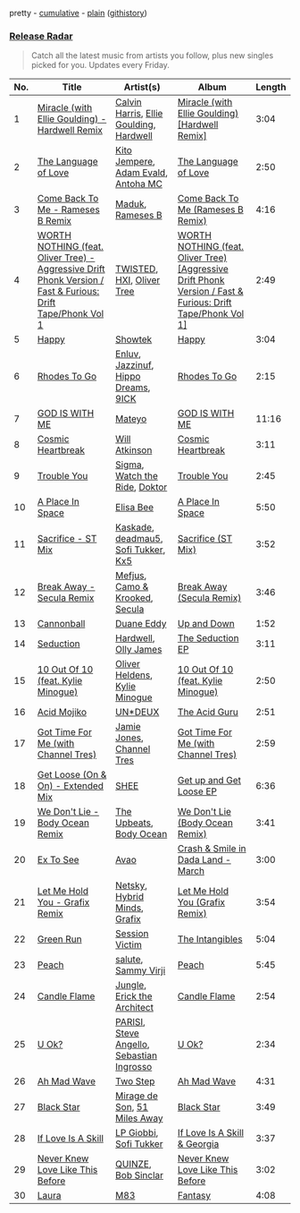 pretty - [cumulative](/playlists/cumulative/Release%20Radar.md) - [plain](/playlists/plain/37i9dQZEVXbsudmxBFKW7G) ([githistory](https://github.githistory.xyz/vitokorn/spotify-playlist-archive/blob/master/playlists/plain/37i9dQZEVXbsudmxBFKW7G))

### [Release Radar](https://open.spotify.com/playlist/37i9dQZEVXbsudmxBFKW7G)

> Catch all the latest music from artists you follow, plus new singles picked for you. Updates every Friday.

| No. | Title | Artist(s) | Album | Length |
|---|---|---|---|---|
| 1 | [Miracle (with Ellie Goulding) - Hardwell Remix](https://open.spotify.com/track/4LwbGXpHNvKkwiyLFBsBBQ) | [Calvin Harris](https://open.spotify.com/artist/7CajNmpbOovFoOoasH2HaY), [Ellie Goulding](https://open.spotify.com/artist/0X2BH1fck6amBIoJhDVmmJ), [Hardwell](https://open.spotify.com/artist/6BrvowZBreEkXzJQMpL174) | [Miracle (with Ellie Goulding) [Hardwell Remix]](https://open.spotify.com/album/3LswMGIQwIQpJztiYx37xs) | 3:04 |
| 2 | [The Language of Love](https://open.spotify.com/track/2uetgwCK0eSC45cswfUYhb) | [Kito Jempere](https://open.spotify.com/artist/1rcYZdCzi3poheNNvupX7K), [Adam Evald](https://open.spotify.com/artist/2ogRKEmGYMzhPjBY3rfcA4), [Antoha MC](https://open.spotify.com/artist/6OqmKFaRcw0f23m5PQ9CrL) | [The Language of Love](https://open.spotify.com/album/3e6dDQL02lYHZZchVaMTPt) | 2:50 |
| 3 | [Come Back To Me - Rameses B Remix](https://open.spotify.com/track/7dJ1nBwnpPxFlyJhFEjFzT) | [Maduk](https://open.spotify.com/artist/6TaaqqCMRMSpvNHClfnbEL), [Rameses B](https://open.spotify.com/artist/06EfEcjc0vdvI6VNL0soIO) | [Come Back To Me (Rameses B Remix)](https://open.spotify.com/album/5es4jtTbDTnUrG2WfwYk4p) | 4:16 |
| 4 | [WORTH NOTHING (feat. Oliver Tree) - Aggressive Drift Phonk Version / Fast & Furious: Drift Tape/Phonk Vol 1](https://open.spotify.com/track/07iEsoq5O5imjSKOPpoDkH) | [TWISTED](https://open.spotify.com/artist/1rPf3UFQ9PzH7MafzfHTnG), [HXI](https://open.spotify.com/artist/3yRqd6IO6SamMAmnXwZKeU), [Oliver Tree](https://open.spotify.com/artist/6TLwD7HPWuiOzvXEa3oCNe) | [WORTH NOTHING (feat. Oliver Tree) [Aggressive Drift Phonk Version / Fast & Furious: Drift Tape/Phonk Vol 1]](https://open.spotify.com/album/2kevdJbclHbxh6T6xgM0N9) | 2:49 |
| 5 | [Happy](https://open.spotify.com/track/4ByUi288uL4M7UI6M42JFA) | [Showtek](https://open.spotify.com/artist/3gk0OYeLFWYupGFRHqLSR7) | [Happy](https://open.spotify.com/album/32eRz4zK1Mz4113eASeTtB) | 3:04 |
| 6 | [Rhodes To Go](https://open.spotify.com/track/1oVz4Kd1Vxj8mdjjkaEcYN) | [Enluv](https://open.spotify.com/artist/5g8EUiiIZDqp2xd9eUUHin), [Jazzinuf](https://open.spotify.com/artist/6rJ1GwtHin2BJbKLuNn9pi), [Hippo Dreams](https://open.spotify.com/artist/7d1hAWnZ7H67F3aarrkr9H), [9ICK](https://open.spotify.com/artist/6kHG4q4IIYCw3ijwWZs6Zx) | [Rhodes To Go](https://open.spotify.com/album/3KYv1HRYDmnnnnzqyfgvcH) | 2:15 |
| 7 | [GOD IS WITH ME](https://open.spotify.com/track/132yRITqJXCJoUCBZnO4Fi) | [Mateyo](https://open.spotify.com/artist/0B0O3zN1qA3VmxGoF7sHiE) | [GOD IS WITH ME](https://open.spotify.com/album/2nfvqDTk5Q5ez2WOKAYBeO) | 11:16 |
| 8 | [Cosmic Heartbreak](https://open.spotify.com/track/1VPWUIKBtJY952DFwN53xV) | [Will Atkinson](https://open.spotify.com/artist/5FXLHhKgStv36wfwXMhTWt) | [Cosmic Heartbreak](https://open.spotify.com/album/2QExWojvL3e2tXvjVAl5SJ) | 3:11 |
| 9 | [Trouble You](https://open.spotify.com/track/05LJS5peVvEBurQfv6YzvB) | [Sigma](https://open.spotify.com/artist/01pKrlgPJhm5dB4lneYAqS), [Watch the Ride](https://open.spotify.com/artist/6nagLG9dZzeqtMQCYMO9RC), [Doktor](https://open.spotify.com/artist/39Oq22GIYJKzgCbCDbOnRl) | [Trouble You](https://open.spotify.com/album/6ywuNTPdyga6Cxl5Q49LNp) | 2:45 |
| 10 | [A Place In Space](https://open.spotify.com/track/6m0Vbw2gMSgiC2rXk00oaW) | [Elisa Bee](https://open.spotify.com/artist/3S7HQV1qUD8yBppcFbsBfX) | [A Place In Space](https://open.spotify.com/album/1bvzOuAF3YgaBAV5sByGCT) | 5:50 |
| 11 | [Sacrifice - ST Mix](https://open.spotify.com/track/1WcQLBqkkTd1WmT4r4xhkF) | [Kaskade](https://open.spotify.com/artist/6TQj5BFPooTa08A7pk8AQ1), [deadmau5](https://open.spotify.com/artist/2CIMQHirSU0MQqyYHq0eOx), [Sofi Tukker](https://open.spotify.com/artist/586uxXMyD5ObPuzjtrzO1Q), [Kx5](https://open.spotify.com/artist/2avRYQUWQpIkzJOEkf0MdY) | [Sacrifice (ST Mix)](https://open.spotify.com/album/43NwLtWcFaPEvzstcD1D4G) | 3:52 |
| 12 | [Break Away - Secula Remix](https://open.spotify.com/track/6nj4p0S5CZlYhkj5EK6DcL) | [Mefjus](https://open.spotify.com/artist/54qqaSH6byJIb8eFWxe3Pj), [Camo & Krooked](https://open.spotify.com/artist/2N8IPNZTiNo3nj4mreOlHU), [Secula](https://open.spotify.com/artist/4z5VOVdvLzjKdrGdSnvjRk) | [Break Away (Secula Remix)](https://open.spotify.com/album/42zgeQOgteqJT2UZgEFVE5) | 3:46 |
| 13 | [Cannonball](https://open.spotify.com/track/4klqciWvxkz0u1FKm8i75q) | [Duane Eddy](https://open.spotify.com/artist/1I5Cu7bqjkRg85idwYsD91) | [Up and Down](https://open.spotify.com/album/0pagi1dudn756ksVdkgfLa) | 1:52 |
| 14 | [Seduction](https://open.spotify.com/track/47JBICKenLcZ2mukYVxDXx) | [Hardwell](https://open.spotify.com/artist/6BrvowZBreEkXzJQMpL174), [Olly James](https://open.spotify.com/artist/04Ze9i5w3NXno5DdMNpJZC) | [The Seduction EP](https://open.spotify.com/album/0o4acAEnhuhzFfOKfNk6vh) | 3:11 |
| 15 | [10 Out Of 10 (feat. Kylie Minogue)](https://open.spotify.com/track/11TSwkrxQ7HEOhM8nvzhpj) | [Oliver Heldens](https://open.spotify.com/artist/5nki7yRhxgM509M5ADlN1p), [Kylie Minogue](https://open.spotify.com/artist/4RVnAU35WRWra6OZ3CbbMA) | [10 Out Of 10 (feat. Kylie Minogue)](https://open.spotify.com/album/58sL2tSx8ZOGPYZQAUNBA0) | 2:50 |
| 16 | [Acid Mojiko](https://open.spotify.com/track/0pMaOGPlrRwPGJahLlDxIS) | [UN*DEUX](https://open.spotify.com/artist/78RN1WqtyKDr7K91HMGghE) | [The Acid Guru](https://open.spotify.com/album/06BttXPcoAZep9uI9cxEAo) | 2:51 |
| 17 | [Got Time For Me (with Channel Tres)](https://open.spotify.com/track/3YQNUCe3btF2wUQpzfaodu) | [Jamie Jones](https://open.spotify.com/artist/4admDxmnri5Zco0xYrJ0ji), [Channel Tres](https://open.spotify.com/artist/4cUkGQyhLFqKHBtL58HYVp) | [Got Time For Me (with Channel Tres)](https://open.spotify.com/album/02YZvXUwPEvxb0YLdI7oEk) | 2:59 |
| 18 | [Get Loose (On & On) - Extended Mix](https://open.spotify.com/track/1XRnEl4TR3nGAD3cnvwv6Q) | [SHEE](https://open.spotify.com/artist/1jrRLqDsOOKIagQXYPq2Iv) | [Get up and Get Loose EP](https://open.spotify.com/album/6Jcyk6zJC2pyqYiX7h5QFC) | 6:36 |
| 19 | [We Don't Lie - Body Ocean Remix](https://open.spotify.com/track/7o4KtUL9SYEfmGcEzrD5RN) | [The Upbeats](https://open.spotify.com/artist/5fbq6W6HAncSYaFtlQi7fF), [Body Ocean](https://open.spotify.com/artist/33f4HE9MrvJAlX9cOuhAay) | [We Don't Lie (Body Ocean Remix)](https://open.spotify.com/album/73TJVap7sWDJFWz5sUdOvq) | 3:41 |
| 20 | [Ex To See](https://open.spotify.com/track/4mdxFRQYlVWfUzu5SZThyz) | [Avao](https://open.spotify.com/artist/6bdAgX0KYeVKzqNhnARYBw) | [Crash & Smile in Dada Land - March](https://open.spotify.com/album/5Z4rjjju4su6VRnACT09oA) | 3:00 |
| 21 | [Let Me Hold You - Grafix Remix](https://open.spotify.com/track/3mr4BuMoqo7y5U2JTPhZHf) | [Netsky](https://open.spotify.com/artist/5TgQ66WuWkoQ2xYxaSTnVP), [Hybrid Minds](https://open.spotify.com/artist/05lF0DUkLJqiW5o70SScyR), [Grafix](https://open.spotify.com/artist/27YdXZOMLqvxI2pB5GyqyY) | [Let Me Hold You (Grafix Remix)](https://open.spotify.com/album/3t2niqoTUGGh1ulkPhXsrt) | 3:54 |
| 22 | [Green Run](https://open.spotify.com/track/7DhxrgDLMpkZmKDSjBO5sE) | [Session Victim](https://open.spotify.com/artist/4Hl6TEQAFgH0XrZq4f8okX) | [The Intangibles](https://open.spotify.com/album/6dBEXG8Jn4TbR8VS8hna3N) | 5:04 |
| 23 | [Peach](https://open.spotify.com/track/5cGZN0P1QnSfhCFBCHtp2N) | [salute](https://open.spotify.com/artist/1np8xozf7ATJZDi9JX8Dx5), [Sammy Virji](https://open.spotify.com/artist/1GuqTQbuixFHD6eBkFwVcb) | [Peach](https://open.spotify.com/album/1NR1qk73skJHCcxkXUTRCh) | 5:45 |
| 24 | [Candle Flame](https://open.spotify.com/track/0LdAEUc7gyEY6xIG9y3lLM) | [Jungle](https://open.spotify.com/artist/59oA5WbbQvomJz2BuRG071), [Erick the Architect](https://open.spotify.com/artist/2mQLwfvZtvtTbipKn3xHmK) | [Candle Flame](https://open.spotify.com/album/0CYQHh2Xwv6Jv30TUBvTjH) | 2:54 |
| 25 | [U Ok?](https://open.spotify.com/track/7eHBDsqfqOMyzMhtnhytNB) | [PARISI](https://open.spotify.com/artist/1UJfZU4rQx3bJ3tGypRuAT), [Steve Angello](https://open.spotify.com/artist/4FqPRilb0Ja0TKG3RS3y4s), [Sebastian Ingrosso](https://open.spotify.com/artist/6hyMWrxGBsOx6sWcVj1DqP) | [U Ok?](https://open.spotify.com/album/7KXw7os5bHmyb1LtfBFDY7) | 2:34 |
| 26 | [Ah Mad Wave](https://open.spotify.com/track/3sc0HyV09ka8WoCbW8ZF1h) | [Two Step](https://open.spotify.com/artist/4puMqt2u6L1k2osWohfgIB) | [Ah Mad Wave](https://open.spotify.com/album/5Pu7LBqu6hjEmXoKadksZ7) | 4:31 |
| 27 | [Black Star](https://open.spotify.com/track/3j6wx6NIIrpag6FJKymxBE) | [Mirage de Son](https://open.spotify.com/artist/4IoPgGkt1h6QFvJCHI1krZ), [51 Miles Away](https://open.spotify.com/artist/6fvfZUH2EQQX4c8sffKzUT) | [Black Star](https://open.spotify.com/album/7b2siR54IQQwVExAbtjbkF) | 3:49 |
| 28 | [If Love Is A Skill](https://open.spotify.com/track/4w5uos4sTvjQeg8ofXtBm8) | [LP Giobbi](https://open.spotify.com/artist/3oKnyRhYWzNsTiss5n4Z1J), [Sofi Tukker](https://open.spotify.com/artist/586uxXMyD5ObPuzjtrzO1Q) | [If Love Is A Skill & Georgia](https://open.spotify.com/album/5Z1OUXWZHGbQFiUNJJz9Z1) | 3:37 |
| 29 | [Never Knew Love Like This Before](https://open.spotify.com/track/7oNT84XA7GAxohEKbTGDMZ) | [QUINZE](https://open.spotify.com/artist/20gDD3CGKvzoW5nVHT8oPa), [Bob Sinclar](https://open.spotify.com/artist/5YFS41yoX0YuFY39fq21oN) | [Never Knew Love Like This Before](https://open.spotify.com/album/61ltNUgRtP1DymAGD7XuE3) | 3:02 |
| 30 | [Laura](https://open.spotify.com/track/4xT29Eb884f9g5JS4G8TDq) | [M83](https://open.spotify.com/artist/63MQldklfxkjYDoUE4Tppz) | [Fantasy](https://open.spotify.com/album/3OP8x4M096zMaMx3Rk89fw) | 4:08 |